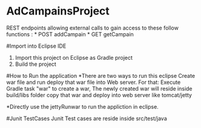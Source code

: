 # AdCampainsProject
 REST endpoints allowing external calls to gain access to these follow functions : 
	* POST addCampain
	* GET getCampain
 
#Import into Eclipse IDE
 1) Import this project on Eclipse as Gradle project
 2) Build the project
		
		
#How to Run the application
*There are two ways to run this eclipse
	Create war file and run deploy that war file into Web server.
	For that:
		Execute Gradle task "war" to create a war, The newly created war will reside inside build/libs folder
		copy that war and deploy into web server like tomcat/jetty
		
*Directly use the jettyRunwar to run the appliction in eclipse.

#Junit TestCases
Junit Test cases are reside inside src/test/java

